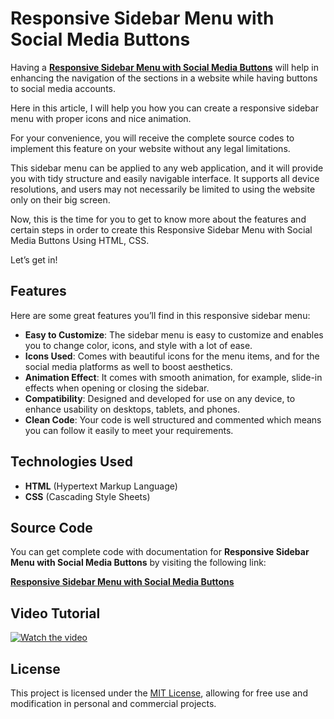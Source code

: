 # Responsive Sidebar Menu with Social Media Buttons

Having a **<a href="https://jvcodes.com/responsive-sidebar-menu-with-social-media-buttons/">Responsive Sidebar Menu with Social Media Buttons</a>** will help in enhancing the navigation of the sections in a website while having buttons to social media accounts.

Here in this article, I will help you how you can create a responsive sidebar menu with proper icons and nice animation.

For your convenience, you will receive the complete source codes to implement this feature on your website without any legal limitations.

This sidebar menu can be applied to any web application, and it will provide you with tidy structure and easily navigable interface. It supports all device resolutions, and users may not necessarily be limited to using the website only on their big screen.

Now, this is the time for you to get to know more about the features and certain steps in order to create this Responsive Sidebar Menu with Social Media Buttons Using HTML, CSS.

Let’s get in!

## Features
Here are some great features you’ll find in this responsive sidebar menu:

- **Easy to Customize**: The sidebar menu is easy to customize and enables you to change color, icons, and style with a lot of ease.
- **Icons Used**: Comes with beautiful icons for the menu items, and for the social media platforms as well to boost aesthetics.
- **Animation Effect**: It comes with smooth animation, for example, slide-in effects when opening or closing the sidebar.
- **Compatibility**: Designed and developed for use on any device, to enhance usability on desktops, tablets, and phones.
- **Clean Code**: Your code is well structured and commented which means you can follow it easily to meet your requirements.

## Technologies Used
- **HTML** (Hypertext Markup Language)
- **CSS** (Cascading Style Sheets)

## Source Code

You can get complete code with documentation for **Responsive Sidebar Menu with Social Media Buttons** by visiting the following link:

**<a href="https://jvcodes.com/responsive-sidebar-menu-with-social-media-buttons/">Responsive Sidebar Menu with Social Media Buttons</a>**

## Video Tutorial

[![Watch the video](https://img.youtube.com/vi/df5jyStYx6E/0.jpg)](https://www.youtube.com/watch?v=df5jyStYx6E)

## License

This project is licensed under the [MIT License](LICENSE), allowing for free use and modification in personal and commercial projects.

